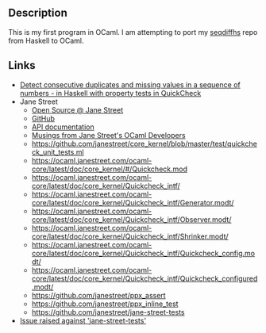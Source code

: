## Description

This is my first program in OCaml. I am attempting to port my [seqdiffhs](https://github.com/taylorjg/seqdiffhs) repo from Haskell to OCaml.

## Links

* [Detect consecutive duplicates and missing values in a sequence of numbers - in Haskell with property tests in QuickCheck](https://github.com/taylorjg/seqdiffhs)
* Jane Street
    * [Open Source @ Jane Street](http://janestreet.github.io/)
    * [GitHub](https://github.com/janestreet)
    * [API documentation](https://ocaml.janestreet.com/ocaml-core/latest/doc/)
    * [Musings from Jane Street's OCaml Developers](https://blogs.janestreet.com/category/ocaml/)
    * https://github.com/janestreet/core_kernel/blob/master/test/quickcheck_unit_tests.ml
    * https://ocaml.janestreet.com/ocaml-core/latest/doc/core_kernel/#/Quickcheck.mod
    * https://ocaml.janestreet.com/ocaml-core/latest/doc/core_kernel/Quickcheck_intf/
    * https://ocaml.janestreet.com/ocaml-core/latest/doc/core_kernel/Quickcheck_intf/Generator.modt/
    * https://ocaml.janestreet.com/ocaml-core/latest/doc/core_kernel/Quickcheck_intf/Observer.modt/
    * https://ocaml.janestreet.com/ocaml-core/latest/doc/core_kernel/Quickcheck_intf/Shrinker.modt/
    * https://ocaml.janestreet.com/ocaml-core/latest/doc/core_kernel/Quickcheck_intf/Quickcheck_config.modt/
    * https://ocaml.janestreet.com/ocaml-core/latest/doc/core_kernel/Quickcheck_intf/Quickcheck_configured.modt/
    * https://github.com/janestreet/ppx_assert
    * https://github.com/janestreet/ppx_inline_test
    * https://github.com/janestreet/jane-street-tests
* [Issue raised against 'jane-street-tests'](https://github.com/janestreet/jane-street-tests/issues/1)
